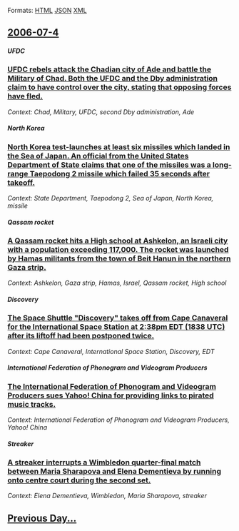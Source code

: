 
Formats: [HTML](2006/07/4/index.html)  [JSON](2006/07/4/index.json)  [XML](2006/07/4/index.xml)  

## [2006-07-4](/news/2006/07/4/index.md)

##### UFDC
### [ UFDC rebels attack the Chadian city of Ade and battle the Military of Chad. Both the UFDC and the Dby administration claim to have control over the city, stating that opposing forces have fled. ](/news/2006/07/4/ufdc-rebels-attack-the-chadian-city-of-ade-and-battle-the-military-of-chad-both-the-ufdc-and-the-deby-administration-claim-to-have-control.md)
_Context: Chad, Military, UFDC, second Dby administration, Ade_

##### North Korea
### [ North Korea test-launches at least six missiles which landed in the Sea of Japan. An official from the United States Department of State claims that one of the missiles was a long-range Taepodong 2 missile which failed 35 seconds after takeoff.](/news/2006/07/4/north-korea-test-launches-at-least-six-missiles-which-landed-in-the-sea-of-japan-an-official-from-the-united-states-department-of-state-cl.md)
_Context: State Department, Taepodong 2, Sea of Japan, North Korea, missile_

##### Qassam rocket
### [ A Qassam rocket hits a High school at Ashkelon, an Israeli city with a population exceeding 117,000. The rocket was launched by Hamas militants from the town of Beit Hanun in the northern Gaza strip. ](/news/2006/07/4/a-qassam-rocket-hits-a-high-school-at-ashkelon-an-israeli-city-with-a-population-exceeding-117-000-the-rocket-was-launched-by-hamas-milit.md)
_Context: Ashkelon, Gaza strip, Hamas, Israel, Qassam rocket, High school_

##### Discovery
### [ The Space Shuttle "Discovery" takes off from Cape Canaveral for the International Space Station at 2:38pm EDT (1838 UTC) after its liftoff had been postponed twice. ](/news/2006/07/4/the-space-shuttle-discovery-takes-off-from-cape-canaveral-for-the-international-space-station-at-2-38pm-edt-1838-utc-after-its-liftoff.md)
_Context: Cape Canaveral, International Space Station, Discovery, EDT_

##### International Federation of Phonogram and Videogram Producers
### [ The International Federation of Phonogram and Videogram Producers sues Yahoo! China for providing links to pirated music tracks. ](/news/2006/07/4/the-international-federation-of-phonogram-and-videogram-producers-sues-yahoo-china-for-providing-links-to-pirated-music-tracks.md)
_Context: International Federation of Phonogram and Videogram Producers, Yahoo! China_

##### Streaker
### [ A streaker interrupts a Wimbledon quarter-final match between Maria Sharapova and Elena Dementieva by running onto centre court during the second set. ](/news/2006/07/4/a-streaker-interrupts-a-wimbledon-quarter-final-match-between-maria-sharapova-and-elena-dementieva-by-running-onto-centre-court-during-the.md)
_Context: Elena Dementieva, Wimbledon, Maria Sharapova, streaker_

## [Previous Day...](/news/2006/07/3/index.md)

